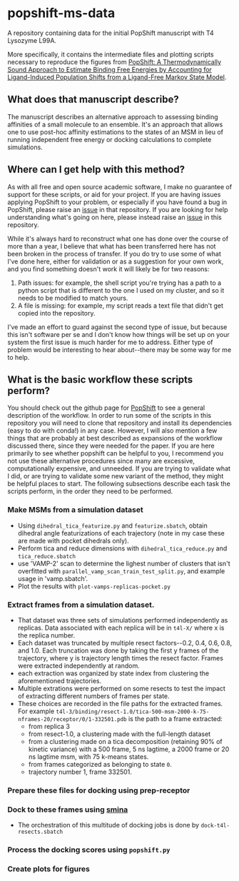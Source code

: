 # popshift-ms-data
A repository containing data for the initial PopShift manuscript with T4 Lysozyme L99A.

More specifically, it contains the intermediate files and plotting scripts necessary to reproduce the figures from [PopShift: A Thermodynamically Sound Approach to Estimate Binding Free Energies by Accounting for Ligand-Induced Population Shifts from a Ligand-Free Markov State Model](10.1021/acs.jctc.3c00870).

## What does that manuscript describe?

The manuscript describes an alternative approach to assessing binding affinities of a small molecule to an ensemble. It's an approach that allows one to use post-hoc affinity estimations to the states of an MSM in lieu of running independent free energy or docking calculations to complete simulations.

## Where can I get help with this method?

As with all free and open source academic software, I make no guarantee of support for these scripts, or aid for your project. If you are having issues applying PopShift to your problem, or especially if you have found a bug in PopShift, please raise an [issue](https://github.com/bowman-lab/PopShift/issues) in that repository. If you are looking for help understanding what's going on here, please instead raise an [issue](https://github.com/bowman-lab/popshift-ms-data/issues) in this repository.

While it's always hard to reconstruct what one has done over the course of more than a year, I believe that what has been transferred here has not been broken in the process of transfer. If you do try to use some of what I've done here, either for validation or as a suggestion for your own work, and you find something doesn't work it will likely be for two reasons:
1. Path issues: for example, the shell script you're trying has a path to a python script that is different to the one I used on my cluster, and so it needs to be modified to match yours.
2. A file is missing: for example, my script reads a text file that didn't get copied into the repository. 

I've made an effort to guard against the second type of issue, but because this isn't software per se and I don't know how things will be set up on your system the first issue is much harder for me to address. Either type of problem would be interesting to hear about--there may be some way for me to help.

## What is the basic workflow these scripts perform?

You should check out the github page for [PopShift](https://github.com/bowman-lab/popshift) to see a general description of the workflow. In order to run some of the scripts in this repository you will need to clone that repository and install its dependencies (easy to do with conda!) in any case. However, I will also mention a few things that are probably at best described as expansions of the workflow discussed there, since they were needed for the paper. If you are here primarily to see whether popshift can be helpful to you, I recommend you not use these alternative procedures since many are excessive, computationally expensive, and unneeded. If you are trying to validate what I did, or are trying to validate some new variant of the method, they might be helpful places to start. The following subsections describe each task the scripts perform, in the order they need to be performed.

### Make MSMs from a simulation dataset

- Using `dihedral_tica_featurize.py` and `featurize.sbatch`, obtain dihedral angle featurizations of each trajectory (note in my case these are made with pocket dihedrals only).
- Perform tica and reduce dimensions with `dihedral_tica_reduce.py` and `tica_reduce.sbatch`
- use 'VAMP-2' scan to determine the lighest number of clusters that isn't overfitted with `parallel_vamp_scan_train_test_split.py`, and example usage in 'vamp.sbatch'.
- Plot the results with `plot-vamps-replicas-pocket.py`
### Extract frames from a simulation dataset.
- That dataset was three sets of simulations performed independently as replicas. Data associated with each replica will be in `t4l-X/` where x is the replica number.
- Each dataset was truncated by multiple resect factors--0.2, 0.4, 0.6, 0.8, and 1.0. Each truncation was done by taking the first y frames of the trajectory, where y is trajectory length times the resect factor. Frames were extracted independently at random.
- each extraction was organized by state index from clustering the aforementioned trajectories.
- Multiple extrations were performed on some resects to test the impact of extracting different numbers of frames per state.
- These choices are recorded in the file paths for the extracted frames. For example `t4l-3/binding/resect-1.0/tica-500-msm-2000-k-75-nframes-20/receptor/0/1-332501.pdb` is the path to a frame extracted:
  - from replica 3
  - from resect-1.0, a clustering made with the full-length dataset
  - from a clustering made on a tica decomposition (retaining 90% of kinetic variance) with a 500 frame, 5 ns lagtime, a 2000 frame or 20 ns lagtime msm, with 75 k-means states.
  - from frames categorized as belonging to state `0`.
  - trajectory number 1, frame 332501.
### Prepare these files for docking using prep-receptor

### Dock to these frames using [smina](https://github.com/mwojcikowski/smina)

- The orchestration of this multitude of docking jobs is done by `dock-t4l-resects.sbatch`

### Process the docking scores using `popshift.py`

### Create plots for figures